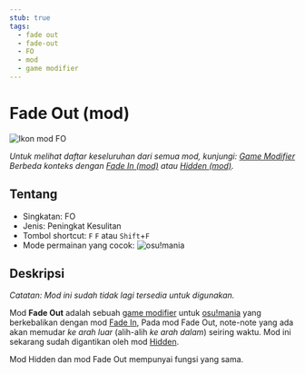 ```yaml
---
stub: true
tags:
  - fade out
  - fade-out
  - FO
  - mod
  - game modifier
---
```


<!-- TODO:
- add score multiplier, shortcut key, and caption values
- Add information on when and why the Fade Out mod was removed -->

# Fade Out (mod)

![Ikon mod FO](/wiki/shared/mods/FO.png "Ikon mod Fade Out (FO)")

*Untuk melihat daftar keseluruhan dari semua mod, kunjungi: [Game Modifier](/wiki/Game_modifier)*\
*Berbeda konteks dengan [Fade In (mod)](/wiki/Game_modifier/Fade_In) atau [Hidden (mod)](/wiki/Game_modifier/Hidden).*

## Tentang

- Singkatan: FO
- Jenis: Peningkat Kesulitan
- Tombol shortcut: `F` `F` atau `Shift`+`F`
- Mode permainan yang cocok: ![][osu!mania]

## Deskripsi

*Catatan: Mod ini sudah tidak lagi tersedia untuk digunakan.*

Mod **Fade Out** adalah sebuah [game modifier](/wiki/Game_modifier) untuk [osu!mania](/wiki/Game_mode/osu!mania) yang berkebalikan dengan mod [Fade In](/wiki/Game_modifier/Fade_In), Pada mod Fade Out, note-note yang ada akan memudar *ke arah luar* (alih-alih *ke arah dalam*) seiring waktu. Mod ini sekarang sudah digantikan oleh mod [Hidden](/wiki/Game_modifier/Hidden).

Mod Hidden dan mod Fade Out mempunyai fungsi yang sama.

[osu!mania]: /wiki/shared/mode/mania.png "osu!mania"
